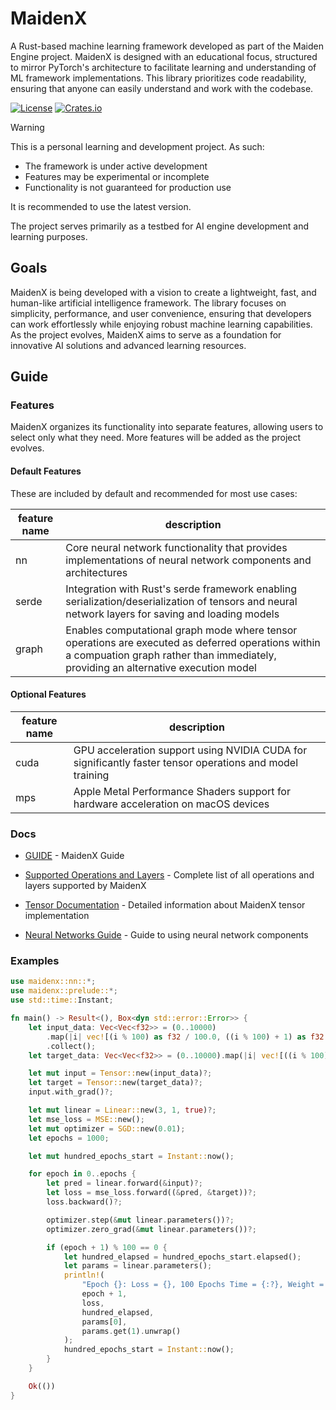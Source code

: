 # MaidenX

A Rust-based machine learning framework developed as part of the Maiden Engine project. MaidenX is designed with an educational focus, structured to mirror PyTorch's architecture to facilitate learning and understanding of ML framework implementations.
This library prioritizes code readability, ensuring that anyone can easily understand and work with the codebase.

[![License](https://img.shields.io/badge/license-BSD--3--Clause-blue.svg)](https://github.com/miniex/maidenx#license)
[![Crates.io](https://img.shields.io/crates/v/maidenx.svg)](https://crates.io/crates/maidenx)

> [!WARNING]
>
> This is a personal learning and development project. As such:
> - The framework is under active development
> - Features may be experimental or incomplete
> - Functionality is not guaranteed for production use
> 
> It is recommended to use the latest version.

The project serves primarily as a testbed for AI engine development and learning purposes.

## Goals

MaidenX is being developed with a vision to create a lightweight, fast, and human-like artificial intelligence framework.
The library focuses on simplicity, performance, and user convenience, ensuring that developers can work effortlessly while enjoying robust machine learning capabilities.
As the project evolves, MaidenX aims to serve as a foundation for innovative AI solutions and advanced learning resources.

## Guide

### Features

MaidenX organizes its functionality into separate features, allowing users to select only what they need. More features will be added as the project evolves.

#### Default Features

These are included by default and recommended for most use cases:

|feature name|description|
|-|-|
|nn|Core neural network functionality that provides implementations of neural network components and architectures|
|serde|Integration with Rust's serde framework enabling serialization/deserialization of tensors and neural network layers for saving and loading models|
|graph|Enables computational graph mode where tensor operations are executed as deferred operations within a compuation graph rather than immediately, providing an alternative execution model|

#### Optional Features

|feature name|description|
|-|-|
|cuda|GPU acceleration support using NVIDIA CUDA for significantly faster tensor operations and model training|
|mps|Apple Metal Performance Shaders support for hardware acceleration on macOS devices|

### Docs

- [GUIDE](https://miniex.github.io/maidenx/) - MaidenX Guide

- [Supported Operations and Layers](docs/supported.md) - Complete list of all operations and layers supported by MaidenX
- [Tensor Documentation](docs/tensor.md) - Detailed information about MaidenX tensor implementation
- [Neural Networks Guide](docs/neural-networks.md) - Guide to using neural network components

### Examples

```rust
use maidenx::nn::*;
use maidenx::prelude::*;
use std::time::Instant;

fn main() -> Result<(), Box<dyn std::error::Error>> {
    let input_data: Vec<Vec<f32>> = (0..10000)
        .map(|i| vec![(i % 100) as f32 / 100.0, ((i % 100) + 1) as f32 / 100.0, ((i % 100) + 2) as f32 / 100.0])
        .collect();
    let target_data: Vec<Vec<f32>> = (0..10000).map(|i| vec![((i % 100) * 10) as f32 / 1000.0]).collect();

    let mut input = Tensor::new(input_data)?;
    let target = Tensor::new(target_data)?;
    input.with_grad()?;

    let mut linear = Linear::new(3, 1, true)?;
    let mse_loss = MSE::new();
    let mut optimizer = SGD::new(0.01);
    let epochs = 1000;

    let mut hundred_epochs_start = Instant::now();

    for epoch in 0..epochs {
        let pred = linear.forward(&input)?;
        let loss = mse_loss.forward((&pred, &target))?;
        loss.backward()?;

        optimizer.step(&mut linear.parameters())?;
        optimizer.zero_grad(&mut linear.parameters())?;

        if (epoch + 1) % 100 == 0 {
            let hundred_elapsed = hundred_epochs_start.elapsed();
            let params = linear.parameters();
            println!(
                "Epoch {}: Loss = {}, 100 Epochs Time = {:?}, Weight = {}, Bias = {}",
                epoch + 1,
                loss,
                hundred_elapsed,
                params[0],
                params.get(1).unwrap()
            );
            hundred_epochs_start = Instant::now();
        }
    }

    Ok(())
}
```
